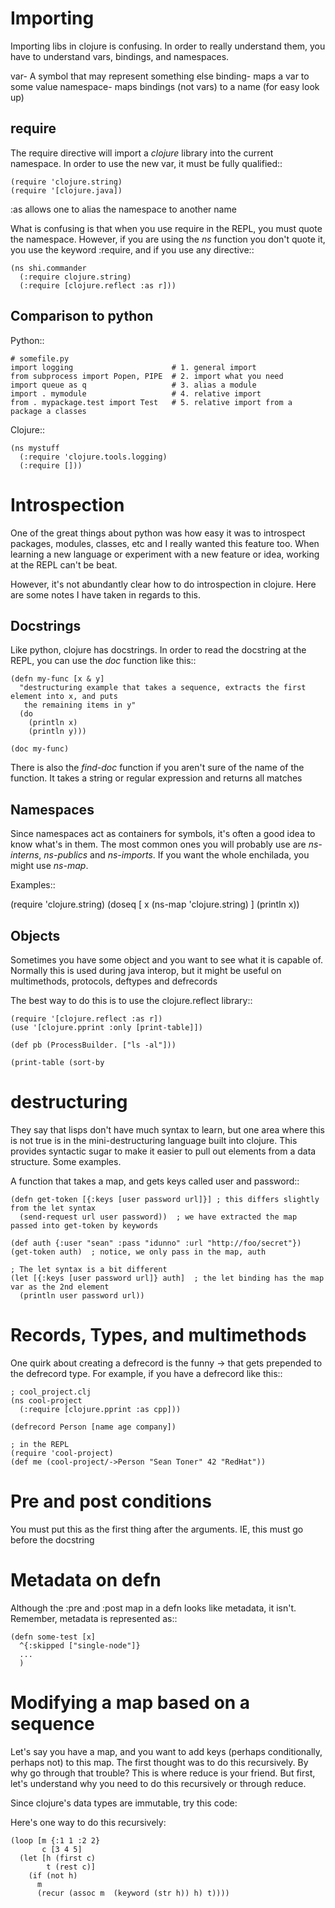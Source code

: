 Importing
=========

Importing libs in clojure is confusing.  In order to really understand them, you have to
understand vars, bindings, and namespaces.

var- A symbol that may represent something else
binding- maps a var to some value
namespace- maps bindings (not vars) to a name (for easy look up)

require
-------

The require directive will import a *clojure* library into the current namespace.  In order to use
the new var, it must be fully qualified::

    (require 'clojure.string)
    (require '[clojure.java])

:as allows one to alias the namespace to another name

What is confusing is that when you use require in the REPL, you must quote the namespace.  However,
if you are using the *ns* function you don't quote it, you use the keyword :require, and if you use
any directive::

    (ns shi.commander
      (:require clojure.string)
      (:require [clojure.reflect :as r]))


Comparison to python
--------------------

Python::

    # somefile.py
    import logging                      # 1. general import
    from subprocess import Popen, PIPE  # 2. import what you need
    import queue as q                   # 3. alias a module
    import . mymodule                   # 4. relative import
    from . mypackage.test import Test   # 5. relative import from a package a classes


Clojure::

    (ns mystuff
      (:require 'clojure.tools.logging)
      (:require []))



Introspection
=============

One of the great things about python was how easy it was to introspect packages, modules, classes, etc
and I really wanted this feature too.  When learning a new language or experiment with a new feature
or idea, working at the REPL can't be beat.

However, it's not abundantly clear how to do introspection in clojure.  Here are some notes I have
taken in regards to this.

Docstrings
----------

Like python, clojure has docstrings.  In order to read the docstring at the REPL, you can use the
*doc* function like this::

    (defn my-func [x & y]
      "destructuring example that takes a sequence, extracts the first element into x, and puts
       the remaining items in y"
      (do
        (println x)
        (println y)))

    (doc my-func)

There is also the *find-doc* function if you aren't sure of the name of the function.  It takes a
string or regular expression and returns all matches

Namespaces
----------

Since namespaces act as containers for symbols, it's often a good idea to know what's in them.  The
most common ones you will probably use are *ns-interns*, *ns-publics* and *ns-imports*.  If you want
the whole enchilada, you might use *ns-map*.

Examples::

  (require 'clojure.string)
  (doseq [ x (ns-map 'clojure.string) ]
    (println x))


Objects
-------

Sometimes you have some object and you want to see what it is capable of.  Normally this is used
during java interop, but it might be useful on multimethods, protocols, deftypes and defrecords

The best way to do this is to use the clojure.reflect library::

    (require '[clojure.reflect :as r])
    (use '[clojure.pprint :only [print-table]])

    (def pb (ProcessBuilder. ["ls -al"]))

    (print-table (sort-by


destructuring
=============

They say that lisps don't have much syntax to learn, but one area where this is not true is in the
mini-destructuring language built into clojure.  This provides syntactic sugar to make it easier
to pull out elements from a data structure.  Some examples.

A function that takes a map, and gets keys called user and password::

    (defn get-token [{:keys [user password url]}] ; this differs slightly from the let syntax
      (send-request url user password))  ; we have extracted the map passed into get-token by keywords

    (def auth {:user "sean" :pass "idunno" :url "http://foo/secret"})
    (get-token auth)  ; notice, we only pass in the map, auth

    ; The let syntax is a bit different
    (let [{:keys [user password url]} auth]  ; the let binding has the map var as the 2nd element
      (println user password url))

Records, Types, and multimethods
================================

One quirk about creating a defrecord is the funny -> that gets prepended to the defrecord type.
For example, if you have a defrecord like this::

    ; cool_project.clj
    (ns cool-project
      (:require [clojure.pprint :as cpp]))

    (defrecord Person [name age company])

    ; in the REPL
    (require 'cool-project)
    (def me (cool-project/->Person "Sean Toner" 42 "RedHat"))


Pre and post conditions
=======================

You must put this as the first thing after the arguments.  IE, this must go before the docstring


Metadata on defn
================

Although the :pre and :post map in a defn looks like metadata, it isn't.  Remember, metadata is represented
as::

    (defn some-test [x]
      ^{:skipped ["single-node"]}
      ...
      )


Modifying a map based on a sequence
===================================

Let's say you have a map, and you want to add keys (perhaps conditionally, perhaps not) to this map.  The first
thought was to do this recursively.  By why go through that trouble?  This is where reduce is your friend.  But
first, let's understand why you need to do this recursively or through reduce.

Since clojure's data types are immutable, try this code:

Here's one way to do this recursively:

    (loop [m {:1 1 :2 2}
           c [3 4 5]
      (let [h (first c)
            t (rest c)]
        (if (not h)
          m
          (recur (assoc m  (keyword (str h)) h) t))))
        
      